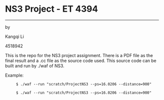 # NS3 Project - ET 4394

------
by

 Kangqi Li
 
 4518942

This is the repo for the NS3 project assignment. There is a PDF file as the final result and a .cc file as the source code used. This source code can be built and run by ./waf of NS3.

Example: 
         
         $ ./waf --run "scratch/ProjectNS3 --ps=16.0206 --distance=900"
       
         $ ./waf --run "scratch/ProjectNS3 --ps=16.0206 --distance=900"
         
         

